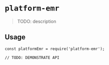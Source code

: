 # `platform-emr`

> TODO: description

## Usage

```
const platformEmr = require('platform-emr');

// TODO: DEMONSTRATE API
```

